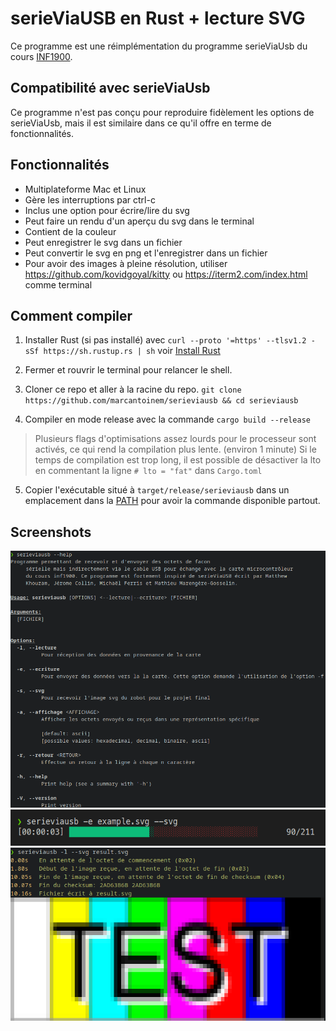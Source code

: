 # serieViaUSB en Rust + lecture SVG
Ce programme est une réimplémentation du programme serieViaUsb du cours [INF1900](https://cours.polymtl.ca/inf1900/).

## Compatibilité avec serieViaUsb
Ce programme n'est pas conçu pour reproduire fidèlement les options de serieViaUsb, mais il est similaire dans ce qu'il offre en terme de fonctionnalités.

## Fonctionnalités
- Multiplateforme Mac et Linux
- Gère les interruptions par ctrl-c
- Inclus une option pour écrire/lire du svg
- Peut faire un rendu d'un aperçu du svg dans le terminal
- Contient de la couleur
- Peut enregistrer le svg dans un fichier
- Peut convertir le svg en png et l'enregistrer dans un fichier
- Pour avoir des images à pleine résolution, utiliser https://github.com/kovidgoyal/kitty ou https://iterm2.com/index.html comme terminal

## Comment compiler
1. Installer Rust (si pas installé) avec `curl --proto '=https' --tlsv1.2 -sSf https://sh.rustup.rs | sh` voir [Install Rust](https://www.rust-lang.org/tools/install)

2. Fermer et rouvrir le terminal pour relancer le shell.

3. Cloner ce repo et aller à la racine du repo. `git clone https://github.com/marcantoinem/serieviausb && cd serieviausb`

4. Compiler en mode release avec la commande `cargo build --release`
> Plusieurs flags d'optimisations assez lourds pour le processeur sont activés, ce qui rend la compilation plus lente. (environ 1 minute)
Si le temps de compilation est trop long, il est possible de désactiver la lto en commentant la ligne `# lto = "fat"` dans `Cargo.toml`

5. Copier l'exécutable situé à `target/release/serieviausb` dans un emplacement dans la [PATH](https://en.wikipedia.org/wiki/PATH_(variable)) pour avoir la commande disponible partout.

## Screenshots
![Menu d'aide](screenshots/help.png)
![Envoi de fichier](screenshots/envoi.png)
![Exemple de SVG](screenshots/receptionsvg.png)